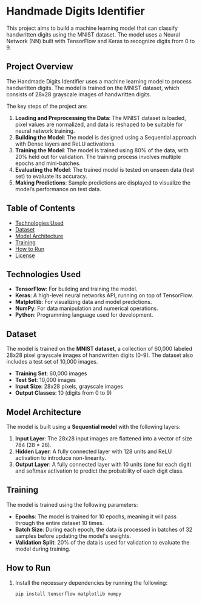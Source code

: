 # Handmade Digits Identifier

This project aims to build a machine learning model that can classify handwritten digits using the MNIST dataset. The model uses a Neural Network (NN) built with TensorFlow and Keras to recognize digits from 0 to 9.

## Project Overview

The Handmade Digits Identifier uses a machine learning model to process handwritten digits. The model is trained on the MNIST dataset, which consists of 28x28 grayscale images of handwritten digits.

The key steps of the project are:
1. **Loading and Preprocessing the Data**: The MNIST dataset is loaded, pixel values are normalized, and data is reshaped to be suitable for neural network training.
2. **Building the Model**: The model is designed using a Sequential approach with Dense layers and ReLU activations.
3. **Training the Model**: The model is trained using 80% of the data, with 20% held out for validation. The training process involves multiple epochs and mini-batches.
4. **Evaluating the Model**: The trained model is tested on unseen data (test set) to evaluate its accuracy.
5. **Making Predictions**: Sample predictions are displayed to visualize the model’s performance on test data.

## Table of Contents

- [Technologies Used](#technologies-used)
- [Dataset](#dataset)
- [Model Architecture](#model-architecture)
- [Training](#training)
- [How to Run](#how-to-run)
- [License](#license)

## Technologies Used

- **TensorFlow**: For building and training the model.
- **Keras**: A high-level neural networks API, running on top of TensorFlow.
- **Matplotlib**: For visualizing data and model predictions.
- **NumPy**: For data manipulation and numerical operations.
- **Python**: Programming language used for development.

## Dataset

The model is trained on the **MNIST dataset**, a collection of 60,000 labeled 28x28 pixel grayscale images of handwritten digits (0-9). The dataset also includes a test set of 10,000 images.

- **Training Set**: 60,000 images
- **Test Set**: 10,000 images
- **Input Size**: 28x28 pixels, grayscale images
- **Output Classes**: 10 (digits from 0 to 9)

## Model Architecture

The model is built using a **Sequential model** with the following layers:
1. **Input Layer**: The 28x28 input images are flattened into a vector of size 784 (28 * 28).
2. **Hidden Layer**: A fully connected layer with 128 units and ReLU activation to introduce non-linearity.
3. **Output Layer**: A fully connected layer with 10 units (one for each digit) and softmax activation to predict the probability of each digit class.

## Training

The model is trained using the following parameters:
- **Epochs**: The model is trained for 10 epochs, meaning it will pass through the entire dataset 10 times.
- **Batch Size**: During each epoch, the data is processed in batches of 32 samples before updating the model's weights.
- **Validation Split**: 20% of the data is used for validation to evaluate the model during training.

## How to Run

1. Install the necessary dependencies by running the following:
   ```bash
   pip install tensorflow matplotlib numpy
